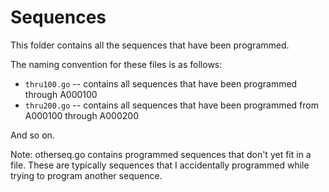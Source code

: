 # Sequences

This folder contains all the sequences that have been programmed.

The naming convention for these files is as follows:

- `thru100.go` -- contains all sequences that have been programmed through A000100
- `thru200.go` -- contains all sequences that have been programmed from A000100 through A000200

And so on.

Note: otherseq.go contains programmed sequences that don't yet fit in a file. These are typically
sequences that I accidentally programmed while trying to program another sequence.